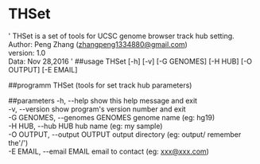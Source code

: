 # THSet
  '
  THSet is a set of tools for UCSC genome browser track hub setting. 
  <br>Author: Peng Zhang (zhangpeng1334880@gmail.com)
  <br>version: 1.0
  <br>Data: Nov 28,2016
  '
##usage
THSet [-h] [-v] [-G GENOMES] [-H HUB] [-O OUTPUT] [-E EMAIL]

##programm
THSet (tools for set track hub parameters) 

##parameters
  -h, --help            show this help message and exit
  <br>-v, --version         show program's version number and exit
  <br>-G GENOMES, --genomes GENOMES
                        genome name (eg: hg19)
  <br>-H HUB, --hub HUB     hub name (eg: my sample)
  <br>-O OUTPUT, --output OUTPUT
                        output directory (eg: output/ remember the'/')
  <br>-E EMAIL, --email EMAIL
                        email to contact (eg: xxx@xxx.com)
